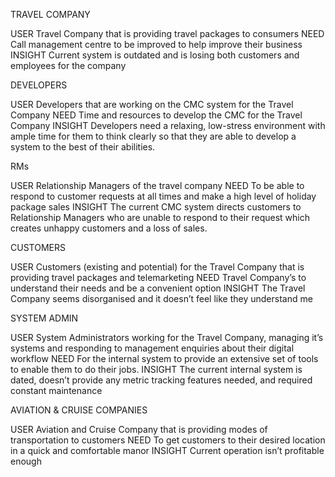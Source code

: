 TRAVEL COMPANY

  USER 
    Travel Company that is providing travel packages to consumers
  NEED 
    Call management centre to be improved to help improve their business
  INSIGHT 
    Current system is outdated and is losing both customers and employees for the company 

DEVELOPERS

  USER 
    Developers that are working on the CMC system for the Travel Company
  NEED 
    Time and resources to develop the CMC for the Travel Company
  INSIGHT 
    Developers need a relaxing, low-stress environment with ample time for them to think clearly so that they are able to
    develop a system to the best of their abilities.


RMs

  USER 
  Relationship Managers of the travel company
  NEED 
  To be able to respond to customer requests at all times and make a high level of holiday package sales 
  INSIGHT 
  The current CMC system directs customers to Relationship Managers who are unable to respond to their request which creates unhappy customers and a loss of sales. 

CUSTOMERS
 
USER
Customers (existing and potential) for the Travel Company that is providing travel packages and telemarketing
NEED
Travel Company’s to understand their needs and be a convenient option
INSIGHT
The Travel Company seems disorganised and it doesn’t feel like they understand me
 
 
SYSTEM ADMIN
 
USER
System Administrators working for the Travel Company, managing it’s systems and responding to management enquiries about their digital workflow
NEED
For the internal system to provide an extensive set of tools to enable them to do their jobs.
INSIGHT
The current internal system is dated, doesn’t provide any metric tracking features needed, and required constant maintenance



AVIATION & CRUISE COMPANIES

USER 
Aviation and Cruise Company that is providing modes of transportation to customers
NEED 
To get customers to their desired location in a quick and comfortable manor 
INSIGHT 
Current operation isn’t profitable enough 




